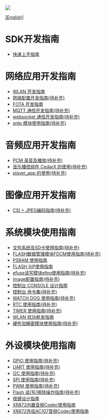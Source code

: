 
![](../../../images/XRADIOTECHLOGO.png)

[[English]](index-en.md)

# SDK开发指南
* [快速上手指南](../../download/4.SDK/document/XRADIO_Quick_Start_Guide-CN.pdf)

# 网络应用开发指南
* [WLAN 开发指南](./wifi-dev.md)
* [网络配置开发指南(待补充)]()
* [FOTA 开发指南](./fota-dev.md)
* [MQTT 通信开发指南(待补充)]()
* [websocket 通信开发指南(待补充)]()
* [sntp 模块使用指南(待补充)]()

# 音频应用开发指南
* [PCM 录音及播放(待补充)]()
* [音乐播控组件 CedarX 的使用(待补充)]()
* [player_app 的使用(待补充)]()

# 图像应用开发指南
* [CSI + JPEG编码指南(待补充)]()

# 系统模块使用指南
* [文件系统及SD卡使用指南(待补充)]()
* [FLASH数据管理模块FDCM使用指南(待补充)]()
* [PSRAM 使用指南](../../download/4.SDK/document/XRADIO_PSRAM_User_Guide-CN.pdf)
* [FLASH XiP使用指南](../../download/4.SDK/document/XRADIO_XIP_User_Guide-CN.pdf)
* [efuse读写模块efpg使用指南(待补充)]()
* [Image配置指南(待补充)]()
* [控制台 CONSOLE 设计指南](../../download/4.SDK/document/XRADIO_Console_Command_Developer_Guide-CN.pdf)
* [控制台 命令集(待补充)]()
* [WATCH DOG 使用指南(待补充)]()
* [RTC 使用指南(待补充)]()
* [TIMER 使用指南(待补充)]()
* [WLAN 低功耗发指南](../../download/4.SDK/document/XRADIO_WLAN_Low_Power_Developer_Guide-CN.pdf)
* [硬件加解密模块使用指南(待补充)]()

# 外设模块使用指南
* [GPIO 使用指南(待补充)]()
* [UART 使用指南(待补充)]()
* [I2C 使用指南(待补充)]()
* [SPI 使用指南(待补充)]()
* [PWM 使用指南(待补充)]()
* [Flash 读/写/擦除操作指南(待补充)]()
* [按键设计指南](../../download/4.SDK/document/XRADIO_Button_Developer_Guide-CN.pdf)
* [XR872内置音频Codec使用指南](../../download/4.SDK/document/XR872_Internal_Codec_User_Guide-CN.pdf)
* [XR872外挂AC107音频Codec使用指南](../../download/4.SDK/document/XR872_AC107_Codec_User_Guide-CN.pdf)
